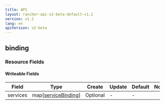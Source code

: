 ```yaml
---
title: API
layout: rancher-api-v2-beta-default-v1.2
version: v1.2
lang: en
apiVersion: v2-beta
---
```


## binding



### Resource Fields

#### Writeable Fields

Field | Type | Create | Update | Default | Notes
---|---|---|---|---|---
services | map[[serviceBinding]({{site.baseurl}}/rancher/{{page.version}}/{{page.lang}}/api/{{page.apiVersion}}/api-resources/serviceBinding/)] | Optional | - | - | 



<br>
